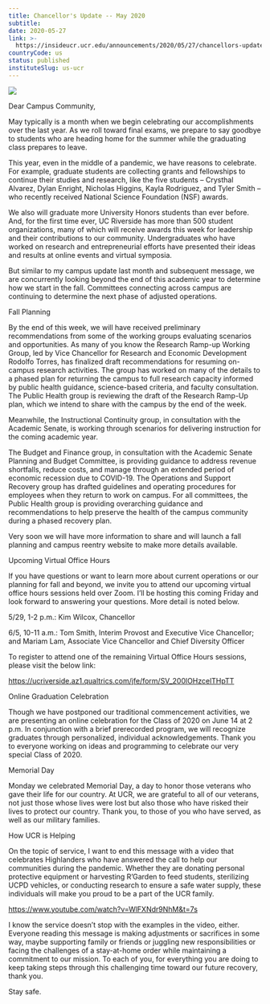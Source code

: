 ```yaml
---
title: Chancellor's Update -- May 2020
subtitle: 
date: 2020-05-27
link: >-
  https://insideucr.ucr.edu/announcements/2020/05/27/chancellors-update-may-2020
countryCode: us
status: published
instituteSlug: us-ucr
---
```

![](https://insideucr.ucr.edu/profiles/custom/ucr_news_profile/themes/custom/ucr_news/favicon.ico)

Dear Campus Community,

May typically is a month when we begin celebrating our accomplishments over the last year. As we roll toward final exams, we prepare to say goodbye to students who are heading home for the summer while the graduating class prepares to leave.

This year, even in the middle of a pandemic, we have reasons to celebrate. For example, graduate students are collecting grants and fellowships to continue their studies and research, like the five students – Crysthal Alvarez, Dylan Enright, Nicholas Higgins, Kayla Rodriguez, and Tyler Smith – who recently received National Science Foundation (NSF) awards.

We also will graduate more University Honors students than ever before. And, for the first time ever, UC Riverside has more than 500 student organizations, many of which will receive awards this week for leadership and their contributions to our community. Undergraduates who have worked on research and entrepreneurial efforts have presented their ideas and results at online events and virtual symposia.

But similar to my campus update last month and subsequent message, we are concurrently looking beyond the end of this academic year to determine how we start in the fall. Committees connecting across campus are continuing to determine the next phase of adjusted operations.

Fall Planning

By the end of this week, we will have received preliminary recommendations from some of the working groups evaluating scenarios and opportunities. As many of you know the Research Ramp-up Working Group, led by Vice Chancellor for Research and Economic Development Rodolfo Torres, has finalized draft recommendations for resuming on-campus research activities. The group has worked on many of the details to a phased plan for returning the campus to full research capacity informed by public health guidance, science-based criteria, and faculty consultation. The Public Health group is reviewing the draft of the Research Ramp-Up plan, which we intend to share with the campus by the end of the week.

Meanwhile, the Instructional Continuity group, in consultation with the Academic Senate, is working through scenarios for delivering instruction for the coming academic year.

The Budget and Finance group, in consultation with the Academic Senate Planning and Budget Committee, is providing guidance to address revenue shortfalls, reduce costs, and manage through an extended period of economic recession due to COVID-19. The Operations and Support Recovery group has drafted guidelines and operating procedures for employees when they return to work on campus. For all committees, the Public Health group is providing overarching guidance and recommendations to help preserve the health of the campus community during a phased recovery plan.

Very soon we will have more information to share and will launch a fall planning and campus reentry website to make more details available.



Upcoming Virtual Office Hours

If you have questions or want to learn more about current operations or our planning for fall and beyond, we invite you to attend our upcoming virtual office hours sessions held over Zoom. I’ll be hosting this coming Friday and look forward to answering your questions. More detail is noted below.

5/29, 1-2 p.m.: Kim Wilcox, Chancellor

6/5, 10-11 a.m.: Tom Smith, Interim Provost and Executive Vice Chancellor; and Mariam Lam, Associate Vice Chancellor and Chief Diversity Officer

To register to attend one of the remaining Virtual Office Hours sessions, please visit the below link:

https://ucriverside.az1.qualtrics.com/jfe/form/SV_200lOHzcelTHpTT

Online Graduation Celebration

Though we have postponed our traditional commencement activities, we are presenting an online celebration for the Class of 2020 on June 14 at 2 p.m. In conjunction with a brief prerecorded program, we will recognize graduates through personalized, individual acknowledgements. Thank you to everyone working on ideas and programming to celebrate our very special Class of 2020.

Memorial Day

Monday we celebrated Memorial Day, a day to honor those veterans who gave their life for our country. At UCR, we are grateful to all of our veterans, not just those whose lives were lost but also those who have risked their lives to protect our country. Thank you, to those of you who have served, as well as our military families.

How UCR is Helping

On the topic of service, I want to end this message with a video that celebrates Highlanders who have answered the call to help our communities during the pandemic. Whether they are donating personal protective equipment or harvesting R’Garden to feed students, sterilizing UCPD vehicles, or conducting research to ensure a safe water supply, these individuals will make you proud to be a part of the UCR family.

https://www.youtube.com/watch?v=WlFXNdr9NhM&t=7s

I know the service doesn’t stop with the examples in the video, either. Everyone reading this message is making adjustments or sacrifices in some way, maybe supporting family or friends or juggling new responsibilities or facing the challenges of a stay-at-home order while maintaining a commitment to our mission. To each of you, for everything you are doing to keep taking steps through this challenging time toward our future recovery, thank you.

Stay safe.